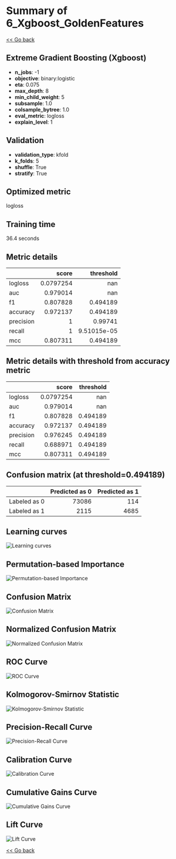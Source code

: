 # Summary of 6_Xgboost_GoldenFeatures

[<< Go back](../README.md)


## Extreme Gradient Boosting (Xgboost)
- **n_jobs**: -1
- **objective**: binary:logistic
- **eta**: 0.075
- **max_depth**: 8
- **min_child_weight**: 5
- **subsample**: 1.0
- **colsample_bytree**: 1.0
- **eval_metric**: logloss
- **explain_level**: 1

## Validation
 - **validation_type**: kfold
 - **k_folds**: 5
 - **shuffle**: True
 - **stratify**: True

## Optimized metric
logloss

## Training time

36.4 seconds

## Metric details
|           |     score |     threshold |
|:----------|----------:|--------------:|
| logloss   | 0.0797254 | nan           |
| auc       | 0.979014  | nan           |
| f1        | 0.807828  |   0.494189    |
| accuracy  | 0.972137  |   0.494189    |
| precision | 1         |   0.99741     |
| recall    | 1         |   9.51015e-05 |
| mcc       | 0.807311  |   0.494189    |


## Metric details with threshold from accuracy metric
|           |     score |   threshold |
|:----------|----------:|------------:|
| logloss   | 0.0797254 |  nan        |
| auc       | 0.979014  |  nan        |
| f1        | 0.807828  |    0.494189 |
| accuracy  | 0.972137  |    0.494189 |
| precision | 0.976245  |    0.494189 |
| recall    | 0.688971  |    0.494189 |
| mcc       | 0.807311  |    0.494189 |


## Confusion matrix (at threshold=0.494189)
|              |   Predicted as 0 |   Predicted as 1 |
|:-------------|-----------------:|-----------------:|
| Labeled as 0 |            73086 |              114 |
| Labeled as 1 |             2115 |             4685 |

## Learning curves
![Learning curves](learning_curves.png)

## Permutation-based Importance
![Permutation-based Importance](permutation_importance.png)
## Confusion Matrix

![Confusion Matrix](confusion_matrix.png)


## Normalized Confusion Matrix

![Normalized Confusion Matrix](confusion_matrix_normalized.png)


## ROC Curve

![ROC Curve](roc_curve.png)


## Kolmogorov-Smirnov Statistic

![Kolmogorov-Smirnov Statistic](ks_statistic.png)


## Precision-Recall Curve

![Precision-Recall Curve](precision_recall_curve.png)


## Calibration Curve

![Calibration Curve](calibration_curve_curve.png)


## Cumulative Gains Curve

![Cumulative Gains Curve](cumulative_gains_curve.png)


## Lift Curve

![Lift Curve](lift_curve.png)



[<< Go back](../README.md)
